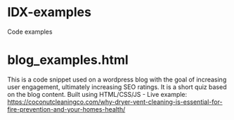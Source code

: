 # IDX-examples
Code examples

# blog_examples.html
  This is a code snippet used on a wordpress blog with the goal of increasing user engagement, ultimately increasing SEO ratings. It is a short quiz based on the blog content. Built using HTML/CSS/JS - 
  Live example: https://coconutcleaningco.com/why-dryer-vent-cleaning-is-essential-for-fire-prevention-and-your-homes-health/ 

